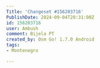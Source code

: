 ```yaml
---
Title: 'Changeset #156203716'
PublishDate: 2024-09-04T20:31:00Z
id: 156203716
user: Ambush
comment: Bijela PT
created_by: Osm Go! 1.7.0 Android
tags:
- Montenegro

---
```

